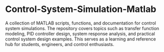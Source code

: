 # Control-System-Simulation-Matlab
A collection of MATLAB scripts, functions, and documentation for control system simulations. The repository covers topics such as transfer function modeling, PID controller design, system response analysis, and practical control system design examples. This serves as a learning and reference hub for students, engineers, and control enthusiasts.
